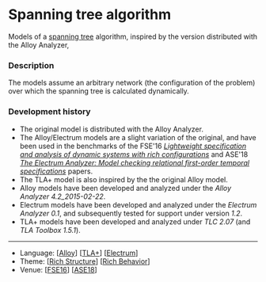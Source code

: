 # Spanning tree algorithm 

Models of a [spanning tree](https://en.wikipedia.org/wiki/Spanning_tree) algorithm, inspired by the version distributed with the Alloy Analyzer,

### Description

The models assume an arbitrary network (the configuration of the problem) over which the spanning tree is calculated dynamically.

### Development history
* The original model is distributed with the Alloy Analyzer.
* The Alloy/Electrum models are a slight variation of the original, and have been used in the benchmarks of the FSE'16 *[Lightweight specification and analysis of dynamic systems with rich configurations](http://nmacedo.github.io/pubs.html#fse16)* and ASE'18 *[The Electrum Analyzer: Model checking relational first-order temporal specifications](http://nmacedo.github.io/pubs.html#ase18)* papers.
* The TLA+ model is also inspired by the the original Alloy model.
* Alloy models have been developed and analyzed under the *Alloy Analyzer 4.2_2015-02-22*.
* Electrum models have been developed and analyzed under the *Electrum Analyzer 0.1*, and subsequently tested for support under version *1.2*.
* TLA+ models have been developed and analyzed under _TLC 2.07_ (and _TLA Toolbox 1.5.1_).

---

* Language: [[Alloy](https://github.com/nmacedo/MSV/wiki/By-Language#alloy)] [[TLA+](https://github.com/nmacedo/MSV/wiki/By-Language#tla)] [[Electrum](https://github.com/nmacedo/MSV/wiki/By-Language#electrum)] 
* Theme:  [[Rich Structure](https://github.com/nmacedo/MSV/wiki/By-Theme#rich-structure)] [[Rich Behavior](https://github.com/nmacedo/MSV/wiki/By-Theme#rich-behavior)] 
* Venue: [[FSE16](https://github.com/nmacedo/MSV/wiki/By-Venus#fse16)] [[ASE18](https://github.com/nmacedo/MSV/wiki/By-Venus#ase18)]

